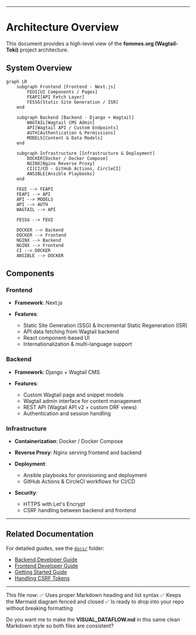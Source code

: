 
---

# Architecture Overview

This document provides a high-level view of the **fommes.org (Wagtail-Teki)** project architecture.

## System Overview

```mermaid
graph LR
    subgraph Frontend [Frontend - Next.js]
        FEUI[UI Components / Pages]
        FEAPI[API Fetch Layer]
        FESSG[Static Site Generation / ISR]
    end

    subgraph Backend [Backend - Django + Wagtail]
        WAGTAIL[Wagtail CMS Admin]
        API[Wagtail API / Custom Endpoints]
        AUTH[Authentication & Permissions]
        MODELS[Content & Data Models]
    end

    subgraph Infrastructure [Infrastructure & Deployment]
        DOCKER[Docker / Docker Compose]
        NGINX[Nginx Reverse Proxy]
        CI[CI/CD - GitHub Actions, CircleCI]
        ANSIBLE[Ansible Playbooks]
    end

    FEUI --> FEAPI
    FEAPI --> API
    API --> MODELS
    API --> AUTH
    WAGTAIL --> API

    FESSG --> FEUI

    DOCKER --> Backend
    DOCKER --> Frontend
    NGINX --> Backend
    NGINX --> Frontend
    CI --> DOCKER
    ANSIBLE --> DOCKER
```

## Components

### Frontend

* **Framework**: Next.js
* **Features**:

  * Static Site Generation (SSG) & Incremental Static Regeneration (ISR)
  * API data fetching from Wagtail backend
  * React component-based UI
  * Internationalization & multi-language support

### Backend

* **Framework**: Django + Wagtail CMS
* **Features**:

  * Custom Wagtail page and snippet models
  * Wagtail admin interface for content management
  * REST API (Wagtail API v2 + custom DRF views)
  * Authentication and session handling

### Infrastructure

* **Containerization**: Docker / Docker Compose
* **Reverse Proxy**: Nginx serving frontend and backend
* **Deployment**:

  * Ansible playbooks for provisioning and deployment
  * GitHub Actions & CircleCI workflows for CI/CD
* **Security**:

  * HTTPS with Let's Encrypt
  * CSRF handling between backend and frontend

---

## Related Documentation

For detailed guides, see the [`docs/`](./docs) folder:

* [Backend Developer Guide](./docs/backend-developer-guide.md)
* [Frontend Developer Guide](./docs/frontend-developer-guide.md)
* [Getting Started Guide](./docs/getting-started-guide.md)
* [Handling CSRF Tokens](./docs/handling-csrf-tokens.md)

---

This file now:
✅ Uses proper Markdown heading and list syntax
✅ Keeps the Mermaid diagram fenced and closed
✅ Is ready to drop into your repo without breaking formatting

Do you want me to make the **VISUAL\_DATAFLOW\.md** in this same clean Markdown style so both files are consistent?
